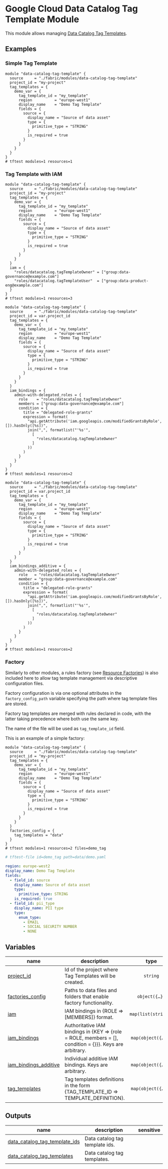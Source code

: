 # Google Cloud Data Catalog Tag Template Module

This module allows managing [Data Catalog Tag Templates](https://cloud.google.com/data-catalog/docs/tags-and-tag-templates).

## Examples

### Simple Tag Template

```hcl
module "data-catalog-tag-template" {
  source     = "./fabric/modules/data-catalog-tag-template"
  project_id = "my-project"
  tag_templates = {
    demo_var = {
      tag_template_id = "my_template"
      region          = "europe-west1"
      display_name    = "Demo Tag Template"
      fields = {
        source = {
          display_name = "Source of data asset"
          type = {
            primitive_type = "STRING"
          }
          is_required = true
        }
      }
    }
  }
}
# tftest modules=1 resources=1
```

### Tag Template with IAM

```hcl
module "data-catalog-tag-template" {
  source     = "./fabric/modules/data-catalog-tag-template"
  project_id = "my-project"
  tag_templates = {
    demo_var = {
      tag_template_id = "my_template"
      region          = "europe-west1"
      display_name    = "Demo Tag Template"
      fields = {
        source = {
          display_name = "Source of data asset"
          type = {
            primitive_type = "STRING"
          }
          is_required = true
        }
      }
    }
  }
  iam = {
    "roles/datacatalog.tagTemplateOwner" = ["group:data-governance@example.com"]
    "roles/datacatalog.tagTemplateUser"  = ["group:data-product-eng@example.com"]
  }
}
# tftest modules=1 resources=3
```

```hcl
module "data-catalog-tag-template" {
  source     = "./fabric/modules/data-catalog-tag-template"
  project_id = var.project_id
  tag_templates = {
    demo_var = {
      tag_template_id = "my_template"
      region          = "europe-west1"
      display_name    = "Demo Tag Template"
      fields = {
        source = {
          display_name = "Source of data asset"
          type = {
            primitive_type = "STRING"
          }
          is_required = true
        }
      }
    }
  }
  iam_bindings = {
    admin-with-delegated_roles = {
      role    = "roles/datacatalog.tagTemplateOwner"
      members = ["group:data-governance@example.com"]
      condition = {
        title = "delegated-role-grants"
        expression = format(
          "api.getAttribute('iam.googleapis.com/modifiedGrantsByRole', []).hasOnly([%s])",
          join(",", formatlist("'%s'",
            [
              "roles/datacatalog.tagTemplateOwner"
            ]
          ))
        )
      }
    }
  }
}
# tftest modules=1 resources=2
```

```hcl
module "data-catalog-tag-template" {
  source     = "./fabric/modules/data-catalog-tag-template"
  project_id = var.project_id
  tag_templates = {
    demo_var = {
      tag_template_id = "my_template"
      region          = "europe-west1"
      display_name    = "Demo Tag Template"
      fields = {
        source = {
          display_name = "Source of data asset"
          type = {
            primitive_type = "STRING"
          }
          is_required = true
        }
      }
    }
  }
  iam_bindings_additive = {
    admin-with-delegated_roles = {
      role   = "roles/datacatalog.tagTemplateOwner"
      member = "group:data-governance@example.com"
      condition = {
        title = "delegated-role-grants"
        expression = format(
          "api.getAttribute('iam.googleapis.com/modifiedGrantsByRole', []).hasOnly([%s])",
          join(",", formatlist("'%s'",
            [
              "roles/datacatalog.tagTemplateOwner"
            ]
          ))
        )
      }
    }
  }
}
# tftest modules=1 resources=2
```

### Factory

Similarly to other modules, a rules factory (see [Resource Factories](../../blueprints/factories/)) is also included here to allow tag template management via descriptive configuration files.

Factory configuration is via one optional attributes in the `factory_config_path` variable specifying the path where tag template files are stored.

Factory tag templates are merged with rules declared in code, with the latter taking precedence where both use the same key.

The name of the file will be used as `tag_template_id` field.

This is an example of a simple factory:

```hcl
module "data-catalog-tag-template" {
  source     = "./fabric/modules/data-catalog-tag-template"
  project_id = "my-project"
  tag_templates = {
    demo_var = {
      tag_template_id = "my_template"
      region          = "europe-west1"
      display_name    = "Demo Tag Template"
      fields = {
        source = {
          display_name = "Source of data asset"
          type = {
            primitive_type = "STRING"
          }
          is_required = true
        }
      }
    }
  }
  factories_config = {
    tag_templates = "data"
  }
}
# tftest modules=1 resources=2 files=demo_tag
```

```yaml
# tftest-file id=demo_tag path=data/demo.yaml

region: europe-west2
display_name: Demo Tag Template
fields:
  - field_id: source
    display_name: Source of data asset
    type:
      primitive_type: STRING
    is_required: true
  - field_id: pii_type
    display_name: PII type
    type:
      enum_type:
        - EMAIL
        - SOCIAL SECURITY NUMBER
        - NONE
```
<!-- BEGIN TFDOC -->
## Variables

| name | description | type | required | default |
|---|---|:---:|:---:|:---:|
| [project_id](variables.tf#L62) | Id of the project where Tag Templates will be created. | <code>string</code> | ✓ |  |
| [factories_config](variables.tf#L17) | Paths to data files and folders that enable factory functionality. | <code title="object&#40;&#123;&#10;  tag_templates &#61; optional&#40;string&#41;&#10;&#125;&#41;">object&#40;&#123;&#8230;&#125;&#41;</code> |  | <code>&#123;&#125;</code> |
| [iam](variables.tf#L26) | IAM bindings in {ROLE => [MEMBERS]} format. | <code>map&#40;list&#40;string&#41;&#41;</code> |  | <code>&#123;&#125;</code> |
| [iam_bindings](variables.tf#L32) | Authoritative IAM bindings in {KEY => {role = ROLE, members = [], condition = {}}}. Keys are arbitrary. | <code title="map&#40;object&#40;&#123;&#10;  members &#61; list&#40;string&#41;&#10;  role    &#61; string&#10;  condition &#61; optional&#40;object&#40;&#123;&#10;    expression  &#61; string&#10;    title       &#61; string&#10;    description &#61; optional&#40;string&#41;&#10;  &#125;&#41;&#41;&#10;&#125;&#41;&#41;">map&#40;object&#40;&#123;&#8230;&#125;&#41;&#41;</code> |  | <code>&#123;&#125;</code> |
| [iam_bindings_additive](variables.tf#L47) | Individual additive IAM bindings. Keys are arbitrary. | <code title="map&#40;object&#40;&#123;&#10;  member &#61; string&#10;  role   &#61; string&#10;  condition &#61; optional&#40;object&#40;&#123;&#10;    expression  &#61; string&#10;    title       &#61; string&#10;    description &#61; optional&#40;string&#41;&#10;  &#125;&#41;&#41;&#10;&#125;&#41;&#41;">map&#40;object&#40;&#123;&#8230;&#125;&#41;&#41;</code> |  | <code>&#123;&#125;</code> |
| [tag_templates](variables.tf#L67) | Tag templates definitions in the form {TAG_TEMPLATE_ID => TEMPLATE_DEFINITION}. | <code title="map&#40;object&#40;&#123;&#10;  display_name &#61; optional&#40;string&#41;&#10;  force_delete &#61; optional&#40;bool, false&#41;&#10;  region       &#61; string&#10;  fields &#61; map&#40;object&#40;&#123;&#10;    display_name &#61; optional&#40;string&#41;&#10;    description  &#61; optional&#40;string&#41;&#10;    type &#61; object&#40;&#123;&#10;      primitive_type &#61; optional&#40;string&#41;&#10;      enum_type &#61; optional&#40;list&#40;object&#40;&#123;&#10;        allowed_values &#61; object&#40;&#123;&#10;          display_name &#61; string&#10;        &#125;&#41;&#10;      &#125;&#41;&#41;, null&#41;&#10;    &#125;&#41;&#10;    is_required &#61; optional&#40;bool, false&#41;&#10;    order       &#61; optional&#40;number&#41;&#10;  &#125;&#41;&#41;&#10;&#125;&#41;&#41;">map&#40;object&#40;&#123;&#8230;&#125;&#41;&#41;</code> |  | <code>&#123;&#125;</code> |

## Outputs

| name | description | sensitive |
|---|---|:---:|
| [data_catalog_tag_template_ids](outputs.tf#L17) | Data catalog tag template ids. |  |
| [data_catalog_tag_templates](outputs.tf#L22) | Data catalog tag templates. |  |
<!-- END TFDOC -->
